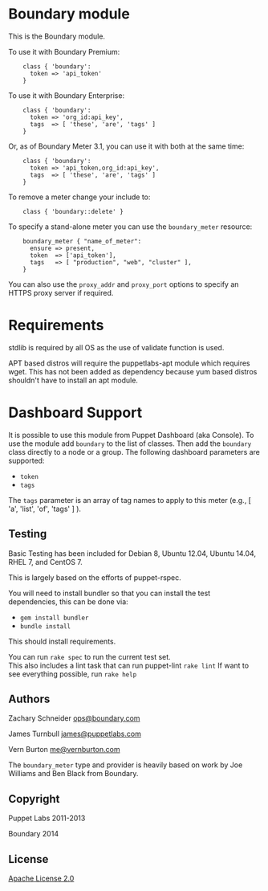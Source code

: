 Boundary module
=

This is the Boundary module.

To use it with Boundary Premium:

```puppet
    class { 'boundary':
      token => 'api_token'
    }
```

To use it with Boundary Enterprise:

```puppet
    class { 'boundary':
      token => 'org_id:api_key',
      tags  => [ 'these', 'are', 'tags' ]
    }
```

Or, as of Boundary Meter 3.1, you can use it with both at the same time:

```puppet
    class { 'boundary':
      token => 'api_token,org_id:api_key',
      tags  => [ 'these', 'are', 'tags' ]
    }
```

To remove a meter change your include to:

```puppet
    class { 'boundary::delete' }
```

To specify a stand-alone meter you can use the `boundary_meter` resource:

```puppet
    boundary_meter { "name_of_meter":
      ensure => present,
      token  => ['api_token'],
      tags   => [ "production", "web", "cluster" ],
    }
```

You can also use the `proxy_addr` and `proxy_port` options to specify an HTTPS
proxy server if required.

Requirements
==

stdlib is required by all OS as the use of validate function is used.

APT based distros will require the puppetlabs-apt module which requires wget. This
has not been added as dependency because yum based distros shouldn't have to install
an apt module.

Dashboard Support
==

It is possible to use this module from Puppet Dashboard (aka Console). To use
the module add `boundary` to the list of classes. Then add the `boundary`
class directly to a node or a group. The following dashboard parameters are
supported:

- `token`
- `tags`

The `tags` parameter is an array of tag names to apply to this meter
(e.g., [ 'a', 'list', 'of', 'tags' ] ).

Testing
---

Basic Testing has been included for Debian 8, Ubuntu 12.04, Ubuntu 14.04, RHEL 7, and CentOS 7.

This is largely based on the efforts of puppet-rspec.

You will need to install bundler so that you can install the test dependencies, this can be done via:
- `gem install bundler`
- `bundle install`

This should install requirements.

You can run `rake spec` to run the current test set.  
This also includes a lint task that can run puppet-lint `rake lint`
If want to see everything possible, run `rake help`


Authors
---

Zachary Schneider <ops@boundary.com>

James Turnbull <james@puppetlabs.com>

Vern Burton <me@vernburton.com>

The `boundary_meter` type and provider is heavily based on work by Joe Williams and Ben Black from Boundary.

Copyright
---

Puppet Labs 2011-2013

Boundary 2014

License
---

[Apache License 2.0](http://www.apache.org/licenses/LICENSE-2.0)


